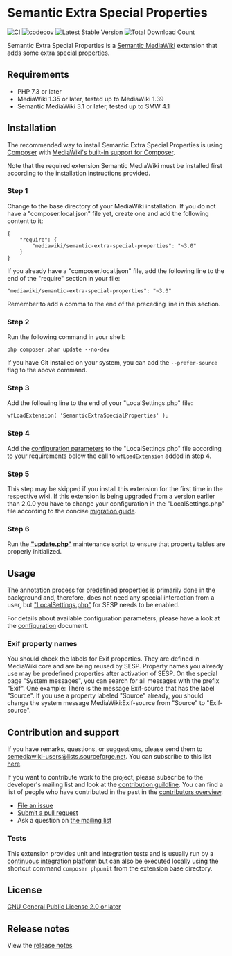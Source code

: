 # Semantic Extra Special Properties
[![CI](https://github.com/SemanticMediaWiki/SemanticExtraSpecialProperties/actions/workflows/ci.yaml/badge.svg)](https://github.com/SemanticMediaWiki/SemanticExtraSpecialProperties/actions/workflows/ci.yaml)
[![codecov](https://codecov.io/gh/SemanticMediaWiki/SemanticExtraSpecialProperties/branch/master/graph/badge.svg?token=NP47aFjC7X)](https://codecov.io/gh/SemanticMediaWiki/SemanticExtraSpecialProperties)
![Latest Stable Version](https://img.shields.io/packagist/v/mediawiki/semantic-extra-special-properties.svg)
![Total Download Count](https://img.shields.io/packagist/dt/mediawiki/semantic-extra-special-properties.svg)

Semantic Extra Special Properties is a [Semantic MediaWiki][smw] extension that 
adds some extra [special properties].


## Requirements

- PHP 7.3 or later
- MediaWiki 1.35 or later, tested up to MediaWiki 1.39
- Semantic MediaWiki 3.1 or later, tested up to SMW 4.1


## Installation

The recommended way to install Semantic Extra Special Properties is using [Composer](http://getcomposer.org) 
with [MediaWiki's built-in support for Composer](https://www.mediawiki.org/wiki/Composer).

Note that the required extension Semantic MediaWiki must be installed first according to the installation
instructions provided.

### Step 1

Change to the base directory of your MediaWiki installation. If you do not have a "composer.local.json" file yet,
create one and add the following content to it:

```
{
	"require": {
		"mediawiki/semantic-extra-special-properties": "~3.0"
	}
}
```

If you already have a "composer.local.json" file, add the following line to the end of the "require"
section in your file:

    "mediawiki/semantic-extra-special-properties": "~3.0"

Remember to add a comma to the end of the preceding line in this section.

### Step 2

Run the following command in your shell:

    php composer.phar update --no-dev

If you have Git installed on your system, you can add the `--prefer-source` flag to the above command.

### Step 3

Add the following line to the end of your "LocalSettings.php" file:

    wfLoadExtension( 'SemanticExtraSpecialProperties' );

### Step 4

Add the [configuration parameters](/docs/configuration.md) to the "LocalSettings.php" file according to your
requirements below the call to `wfLoadExtension` added in step 4.

### Step 5

This step may be skipped if you install this extension for the first time in the respective wiki.
If this extension is being upgraded from a version earlier than 2.0.0 you have to change your configuration
in the "LocalSettings.php" file according to the concise [migration guide](/docs/migration-to-200.md).

### Step 6

Run the **["update.php"][mw-update]** maintenance script to ensure that property tables are properly
initialized.


## Usage

The annotation process for predefined properties is primarily done in the background and, therefore, does not need
any special interaction from a user, but ["LocalSettings.php"][mw-localsettings] for SESP needs to be enabled. 

For details about available configuration parameters, please have a look at the [configuration](docs/configuration.md)
document.

### Exif property names
You should check the labels for Exif properties. They are defined in MediaWiki core and are being reused by SESP.
Property names you already use may be predefined properties after activation of SESP. On the special page
"System messages", you can search for all messages with the prefix "Exif". One example: There is the message
Exif-source that has the label "Source". If you use a property labeled "Source" already, you should change the system
message MediaWiki:Exif-source from "Source" to "Exif-source". 

## Contribution and support

If you have remarks, questions, or suggestions, please send them to semediawiki-users@lists.sourceforge.net.
You can subscribe to this list [here](http://sourceforge.net/mailarchive/forum.php?forum_name=semediawiki-user).

If you want to contribute work to the project, please subscribe to the developer's mailing list and look at the
[contribution guildline](/CONTRIBUTING.md). You can find a list of people who have contributed in the past
in the [contributors overview][contributors].

* [File an issue](https://github.com/SemanticMediaWiki/SemanticExtraSpecialProperties/issues)
* [Submit a pull request](https://github.com/SemanticMediaWiki/SemanticExtraSpecialProperties/pulls)
* Ask a question on [the mailing list](https://semantic-mediawiki.org/wiki/Mailing_list)

### Tests

This extension provides unit and integration tests and is usually run by a [continuous integration platform][GitHub Actions]
but can also be executed locally using the shortcut command `composer phpunit` from the extension base directory.

## License

[GNU General Public License 2.0 or later][license]

## Release notes

View the [release notes](RELEASE-NOTES.md)

[composer]: https://getcomposer.org/
[license]: https://www.gnu.org/copyleft/gpl.html
[mwcomposer]: https://www.mediawiki.org/wiki/Composer
[smw]: https://www.semantic-mediawiki.org/wiki/Semantic_MediaWiki
[GitHub Actions]: https://docs.github.com/en/actions
[mw-testing]: https://www.mediawiki.org/wiki/Manual:PHP_unit_testing
[mw-update]: https://www.mediawiki.org/wiki/Manual:Update.php
[mw-localsettings]: https://www.mediawiki.org/wiki/Localsettings
[contributors]: https://github.com/SemanticMediaWiki/SemanticExtraSpecialProperties/graphs/contributors
[semver]: https://semver.org/
[special properties]: https://www.semantic-mediawiki.org/wiki/Help:Special_properties

